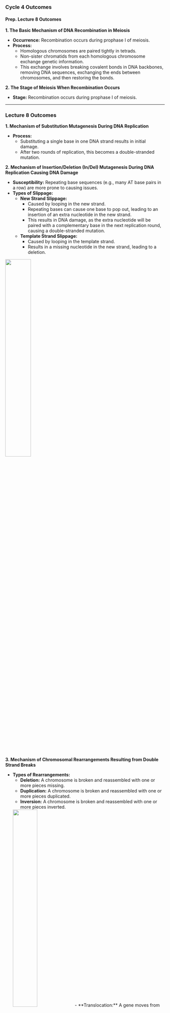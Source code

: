 ### Cycle 4 Outcomes

#### Prep. Lecture 8 Outcomes

**1. The Basic Mechanism of DNA Recombination in Meiosis**
- **Occurrence:** Recombination occurs during prophase I of meiosis.
- **Process:** 
  - Homologous chromosomes are paired tightly in tetrads.
  - Non-sister chromatids from each homologous chromosome exchange genetic information.
  - This exchange involves breaking covalent bonds in DNA backbones, removing DNA sequences, exchanging the ends between chromosomes, and then restoring the bonds.

**2. The Stage of Meiosis When Recombination Occurs**
- **Stage:** Recombination occurs during prophase I of meiosis.

---

### Lecture 8 Outcomes

**1. Mechanism of Substitution Mutagenesis During DNA Replication**
- **Process:**
  - Substituting a single base in one DNA strand results in initial damage.
  - After two rounds of replication, this becomes a double-stranded mutation.

**2. Mechanism of Insertion/Deletion (In/Del) Mutagenesis During DNA Replication Causing DNA Damage**
- **Susceptibility:** Repeating base sequences (e.g., many AT base pairs in a row) are more prone to causing issues.
- **Types of Slippage:**
  - **New Strand Slippage:**
    - Caused by looping in the new strand.
    - Repeating bases can cause one base to pop out, leading to an insertion of an extra nucleotide in the new strand.
    - This results in DNA damage, as the extra nucleotide will be paired with a complementary base in the next replication round, causing a double-stranded mutation.
  - **Template Strand Slippage:**
    - Caused by looping in the template strand.
    - Results in a missing nucleotide in the new strand, leading to a deletion.
<img src="/BIO1001/Cycle-4/1.png" width="40%" height=auto>

**3. Mechanism of Chromosomal Rearrangements Resulting from Double Strand Breaks**
- **Types of Rearrangements:**
  - **Deletion:** A chromosome is broken and reassembled with one or more pieces missing.
  - **Duplication:** A chromosome is broken and reassembled with one or more pieces duplicated.
  - **Inversion:** A chromosome is broken and reassembled with one or more pieces inverted.
  <img src="/BIO1001/Cycle-4/2.png" width="40%" height=auto>
  - **Translocation:** A gene moves from one chromosome to another, potentially causing serious diseases if the gene moves from a low expression area to a high expression area.

**4. Role of UV, Ionizing Radiation, and ROS in Mutagenesis**
- **UV Radiation:**
  - UV photons can be absorbed by thymine bases.
  - This destabilizes electron clouds, causing adjacent thymine bases to form covalent bonds, creating thymine dimers.
  - Thymine dimers can be repaired by photolyase in some organisms, but mammals use excision repair.
  - **Photolyase:** Uses blue light to break the covalent bond between thymine dimers.
  - **Excision Repair:** Cuts out the thymine dimers and a few surrounding bases, then replaces them.

- **Ionizing Radiation:**
  - Has higher energy than UV radiation and can directly break DNA backbones.
  - Produced by the decay of elements like iodine and cesium.
  - **Iodine:** Builds up in the thyroid gland with a half-life of 1 week.
  - **Cesium:** Has a half-life of 30 years and is still present in areas like Chernobyl.

- **Reactive Oxygen Species (ROS):**
  - Ionization energy can cause water molecules in cells to lose electrons, making oxygen highly reactive.
  - ROS can break DNA backbones by colliding with them.
  - ROS causes deletions, duplications, inversions, or translocations by disturbing electron clouds in DNA nucleotides.
  - Double-stranded breaks can be repaired by non-homologous end joining.

**5. Evolutionary Advantages of Gene Duplication**
- **Survival and Selective Advantage:**
  - Allows for quicker protein production.
- **Variation:**
  - Provides the base material for evolution.
- **Gene Backup:**
  - Acts as a backup in case one gene fails.
- **Divergence:**
  - The duplicated gene can diverge, creating more genetic variability.

**6. Products of Meiosis in Animals vs. Plants, Fungi, and Algae**

**In Animals:**
- **Product:** Meiosis creates gametes.
- **Life Cycle:** Primarily multicellular diploid; haploid cycle is unicellular.

**In Plants and Some Fungi:**
- **Life Cycle:**
  - Both haploid and diploid stages are multicellular.
  - The sporophyte produces spores by meiosis, which undergo mitosis to produce the gametophyte.
  - The gametophyte produces gametes by mitosis, which fertilize to form the sporophyte.

**In Other Fungi:**
- **Life Cycle:**
  - The haploid life cycle is predominant; the diploid phase is unicellular while the haploid phase is multicellular.
  - The diploid zygote undergoes meiosis to produce haploid cells, which divide to form the gametophyte. The gametophyte undergoes mitosis to produce gametes.

<img src="/BIO1001/Cycle-4/3.png" width="40%" height=auto>

**7. Timing of Meiosis in Vertebrate Life Cycles**
- **Mammalian Males:** Meiosis occurs continuously after sexual maturation.
- **Mammalian Females:** Meiosis begins during fetal development and cells remain in meiotic arrest until ovulation.

**8. Main Differences Between Meiosis and Mitosis**
- **Meiosis:**
  - Produces haploid cells (reduces chromosome number, n).
  - Involves two divisions.
  - Results in genetically different cells.
- **Mitosis:**
  - Retains the same chromosome number before and after division.
  - Involves one division.
  - Results in genetically identical cells.

**9. Characteristics of Homologous Chromosomes**
- Contain the same genes in the same order.
- May have different alleles.
- One chromosome is paternal, and the other is maternal.
- In prophase I, homologous chromosomes are held together by the synaptonemal complex, allowing chiasmata (crossing over) to occur.

**10. Reason Why Meiosis I is "Reductional" and Meiosis II is "Equational"**
- **Meiosis I:**
  - Reduces the chromosome number (n) from diploid to haploid (2n to n).
  - Reduces the DNA content (C) from 4C to 2C.
- **Meiosis II:**
  - Does not change the chromosome number (n).
  - Reduces the DNA content (C) from 2C to 1C.

**11. Changes in C and n During Meiosis**
- **Prophase I:** 4C and 2n
- **Telophase I:** 2C and n
- **Prophase II:** 2C and n
- **Telophase II:** 1C and n

<img src="/BIO1001/Cycle-4/4.png" width="40%" height=auto>

**12. Mechanism of Recombination During Prophase I**
- Cut one strand from each chromosome and reattach their ends by switching them.
- Cut the other strand and do the same.
- In total, four strands are cut and reattached.

**13. How Homologues Pair for Recombination**
- Homologues pair one on top of the other.
- All non-sister chromatids are touching and can recombine.

**14. Mechanism by Which Recombination Creates New Combinations of Alleles**
- Specific sections of a chromatid’s genome cross over with another chromatid.
- This creates random combinations of alleles passed down to daughter cells.

**15. Mechanism by Which Recombination Creates Copy Number Variation (CNV)**
- Changes in the number of copies of genes.
- New copies can evolve different functions, which may not be detrimental.
- Slippage can result in unequal crossing over; one chromosome ends up with extra genes, and the other with too few.

<img src="/BIO1001/Cycle-4/5.png" width="40%" height=auto>

---

### Guided Study Assignment Outcomes

**1. Reason Why Meiosis I is "Reductional" and Meiosis II is "Equational"**
- **Meiosis I:** 
  - Reduces the chromosome number (n) from diploid to haploid (2n to 1n).
  - Reduces the DNA content (C) from 4C to 2C.
  - Homologous chromosomes are separated, so each daughter cell after meiosis I has only one complete set of chromosomes.
- **Meiosis II:**
  - Does not change the chromosome number (n).
  - Reduces the DNA content (C) from 2C to 1C.
  - Chromatids are separated from each other, halving the amount of DNA.

**2. Changes in C and n During Meiosis**
- **Premiotic Interphase:** 2n, 4C
- **Telophase I:** 1n, 2C
- **Telophase II:** 1n, 1C

**3. Mechanism of Recombination During Prophase I**
- **Process:**
  - Recombinase cuts a total of four backbones from all chromatids in a homologous pair.
  - Non-sister chromatids exchange ends and recombine.
  - Most recombination occurs in regions with similar sequences (homologous regions).
  - In total, four strands are cut and reattached.

**4. Role of Cohesin and Synaptonemal Complex**
- **Cohesin:** Holds sister chromatids together, which make up one chromosome of the homologous pair.
- **Synaptonemal Complex:** Holds homologous chromosomes together, allowing crossing over to occur by aligning them one on top of the other.

**5. How Homologues Pair for All Non-Sister Chromatids to Participate in Recombination**
- Homologues pair one on top of the other on the synaptonemal complex.
- This arrangement allows all non-sister chromatids to participate in recombination.

**6. Mechanism by Which Recombination Creates New Combinations of Alleles**
- **Process:**
  - Specific sequences of chromosomes code for certain genes.
  - Homologous chromosomes have different alleles for these genes.
  - In prophase I, recombination enzymes cut all four backbones from two homologous chromosomes and reattach their ends to opposite chromosomes.
  - Only specific sections of a chromatid’s genome cross over with another chromatid.
  - This creates random combinations of alleles passed down to daughter cells.

**7. Randomness of Alignment of Homologous Pairs at Metaphase I**
- **Independent Assortment:**
  - Maternal and paternal chromosomes align randomly, with each chromosome having a 50% chance of going to either pole.
  - This randomness creates genetic diversity in offspring.

<img src="/BIO1001/Cycle-4/6.png" width="40%" height=auto>

**8. Relationship Between Distance Separating Genes and the Likelihood of Recombination Between Them**
- **Frequency of Recombination:**
  - Genes close together have a low frequency of recombination because recombinase enzymes have difficulty accessing closely spaced genes.
  - Recombination events are more likely in areas with large distances between genes on chromatids.

**9. Meiosis as a Kind of DNA "Repair"**
- **Repair Mechanism:**
  - Recombination events during meiosis can "repair" mutated alleles by exchanging segments with other chromatids.
  - For example, if one homologue has a mutation in allele A and the other has a mutation in allele B, crossing over can produce a normal homologue for both A and B.

**10. Overall Mechanisms by Which Meiosis Generates Variation**
- Cutting and pasting maternal and paternal chromosomes so that segments of a maternal chromosome can attach to segments of a paternal chromosome.
- Random alignment and independent assortment of homologous chromosomes at metaphase I.
- Recombination and crossing over events during prophase I create new allele combinations and copy number variations (CNVs).


### Lecture 9 Outcomes

**1. Mechanisms Giving Rise to Variation in Meiosis**
- **Independent Assortment at Meiosis I:**
  - Homologous chromosomes align randomly at the metaphase plate.
  - This random alignment determines which combination of maternal and paternal chromosomes are passed to each daughter cell.
  - Creates genetic diversity by shuffling chromosomes.

- **Recombination in Prophase I:**
  - Homologous chromosomes pair and exchange segments.
  - This exchange generates new chromatids with unique combinations of alleles.
  - Creates genetic variation by producing new allele combinations.

**2. Mechanisms Giving Rise to Aneuploid Products of Meiosis**
- **Non-Disjunction:**
  - Can occur in either meiosis I or meiosis II.
  - **Meiosis I Non-Disjunction:**
    - Homologous pairs fail to separate and move to opposite poles.
    - Results in one daughter cell with an extra chromosome and one with a missing chromosome after meiosis I.
    - In meiosis II, chromatids of the unseparated homologous pair split normally, but the spindle apparatus cannot properly separate them due to the incorrect number of chromosomes.
  - **Meiosis II Non-Disjunction:**
    - Mis-division occurs when sister chromatids fail to separate.
    - Results in one daughter cell with an extra chromatid and one with a missing chromatid.

- **Aneuploidy:**
  - The result of non-disjunction or mis-division.
  - Causes daughter cells to have an abnormal number of chromosomes, either missing one or having an extra one.
  - Leads to genetic disorders and developmental abnormalities.